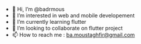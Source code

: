 - 👋 Hi, I’m @badrmous
- 👀 I’m interested in web and mobile developement
- 🌱 I’m currently learning flutter
- 💞️ I’m looking to collaborate on flutter project
- 📫 How to reach me : ba.moustaghfir@gmail.com

<!---
badrmous/badrmous is a ✨ special ✨ repository because its `README.md` (this file) appears on your GitHub profile.
You can click the Preview link to take a look at your changes.
--->
